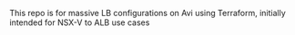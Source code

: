 This repo is for massive LB configurations on Avi using Terraform, initially intended for NSX-V to ALB use cases
